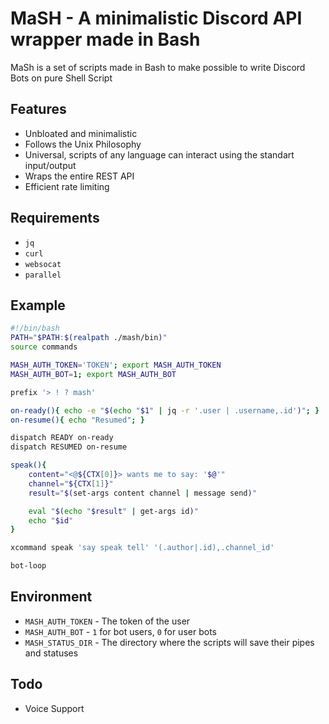 # MaSH - A minimalistic Discord API wrapper made in Bash
MaSh is a set of scripts made in Bash to make possible to
write Discord Bots on pure Shell Script

## Features
- Unbloated and minimalistic
- Follows the Unix Philosophy
- Universal, scripts of any language can
interact using the standart input/output
- Wraps the entire REST API
- Efficient rate limiting

## Requirements
- `jq`
- `curl`
- `websocat`
- `parallel`

## Example

```bash
#!/bin/bash
PATH="$PATH:$(realpath ./mash/bin)"
source commands

MASH_AUTH_TOKEN='TOKEN'; export MASH_AUTH_TOKEN
MASH_AUTH_BOT=1; export MASH_AUTH_BOT

prefix '> ! ? mash'

on-ready(){ echo -e "$(echo "$1" | jq -r '.user | .username,.id')"; }
on-resume(){ echo "Resumed"; }

dispatch READY on-ready
dispatch RESUMED on-resume

speak(){
	content="<@${CTX[0]}> wants me to say: '$@'"
	channel="${CTX[1]}"
	result="$(set-args content channel | message send)"

	eval "$(echo "$result" | get-args id)"
	echo "$id"
}

xcommand speak 'say speak tell' '(.author|.id),.channel_id'

bot-loop
```

## Environment
- `MASH_AUTH_TOKEN` - The token of the user
- `MASH_AUTH_BOT` - `1` for bot users, `0` for user bots
- `MASH_STATUS_DIR` - The directory where the scripts will save
their pipes and statuses

## Todo
- Voice Support
